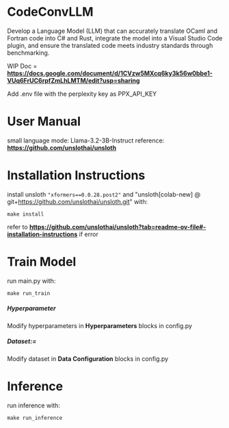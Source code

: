 # CodeConvLLM

Develop a Language Model (LLM) that can accurately translate OCaml and Fortran code into C# and Rust, integrate the model into a Visual Studio Code plugin, and ensure the translated code meets industry standards through benchmarking.

WIP Doc = **https://docs.google.com/document/d/1CVzw5MXcq6ky3k56w0bbe1-VUq6FrUC6rpfZmLhLMTM/edit?usp=sharing**

Add .env file with the perplexity key as PPX_API_KEY

# User Manual
small language mode: Llama-3.2-3B-Instruct
reference: **https://github.com/unslothai/unsloth**

# Installation Instructions
install unsloth `"xformers==0.0.28.post2"` and "unsloth[colab-new] @ git+https://github.com/unslothai/unsloth.git" with:
```
make install
```
refer to **https://github.com/unslothai/unsloth?tab=readme-ov-file#-installation-instructions** if error

# Train Model
run main.py with:
```
make run_train
```

##### Hyperparameter
Modify hyperparameters in **Hyperparameters** blocks in config.py

##### Dataset:=
Modify dataset in **Data Configuration** blocks in config.py

# Inference
run inference with:
```
make run_inference
```